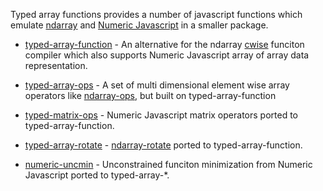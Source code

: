 
Typed array functions provides a number of javascript functions which emulate
[ndarray](https://github.com/mikolalysenko/ndarray) and [Numeric Javascript](http://www.numericjs.com/) in a smaller package.

  * [typed-array-function](https://github.com/jbroll/typedArrayFunction/tree/master/npm/typed-array-function)    - An alternative for the ndarray [cwise](https://github.com/mikolalysenko/cwise) funciton compiler which also supports Numeric Javascript array of array data representation. 

  * [typed-array-ops](https://github.com/jbroll/typedArrayFunction/tree/master/npm/typed-array-ops)         - A set of multi dimensional element wise array operators like [ndarray-ops](https://github.com/mikolalysenko/ndarray-ops), but built on typed-array-function

  * [typed-matrix-ops](https://github.com/jbroll/typedArrayFunction/tree/master/npm/typed-matrix-ops)        - Numeric Javascript matrix operators ported to typed-array-function.

  * [typed-array-rotate](https://github.com/jbroll/typedArrayFunction/tree/master/npm/typed-array-rotate)      - [ndarray-rotate](https://www.npmjs.org/package/image-rotate) ported to typed-array-function.

  * [numeric-uncmin](https://github.com/jbroll/typedArrayFunction/tree/master/npm/typed-array-ops)	    - Unconstrained funciton minimization from Numeric Javascript ported to typed-array-*. 

